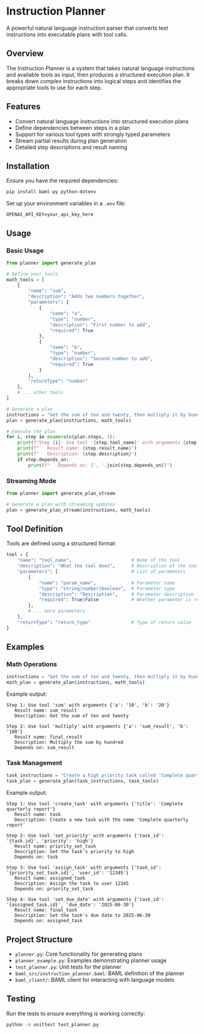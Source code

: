 # Instruction Planner

A powerful natural language instruction parser that converts text instructions into executable plans with tool calls.

## Overview

The Instruction Planner is a system that takes natural language instructions and available tools as input, then produces a structured execution plan. It breaks down complex instructions into logical steps and identifies the appropriate tools to use for each step.

## Features

- Convert natural language instructions into structured execution plans
- Define dependencies between steps in a plan
- Support for various tool types with strongly typed parameters
- Stream partial results during plan generation
- Detailed step descriptions and result naming

## Installation

Ensure you have the required dependencies:

```bash
pip install baml-py python-dotenv
```

Set up your environment variables in a `.env` file:

```
OPENAI_API_KEY=your_api_key_here
```

## Usage

### Basic Usage

```python
from planner import generate_plan

# Define your tools
math_tools = [
    {
        "name": "sum",
        "description": "Adds two numbers together",
        "parameters": [
            {
                "name": "a",
                "type": "number",
                "description": "First number to add",
                "required": True
            },
            {
                "name": "b",
                "type": "number",
                "description": "Second number to add",
                "required": True
            }
        ],
        "returnType": "number"
    },
    # ... other tools
]

# Generate a plan
instructions = "Get the sum of ten and twenty, then multiply it by hundred"
plan = generate_plan(instructions, math_tools)

# Execute the plan
for i, step in enumerate(plan.steps, 1):
    print(f"Step {i}: Use tool '{step.tool_name}' with arguments {step.arguments}")
    print(f"   Result name: {step.result_name}")
    print(f"   Description: {step.description}")
    if step.depends_on:
        print(f"   Depends on: {', '.join(step.depends_on)}")
```

### Streaming Mode

```python
from planner import generate_plan_stream

# Generate a plan with streaming updates
plan = generate_plan_stream(instructions, math_tools)
```

## Tool Definition

Tools are defined using a structured format:

```python
tool = {
    "name": "tool_name",                      # Name of the tool
    "description": "What the tool does",      # Description of the tool
    "parameters": [                           # List of parameters
        {
            "name": "param_name",             # Parameter name
            "type": "string|number|boolean",  # Parameter type
            "description": "Description",     # Parameter description
            "required": True|False            # Whether parameter is required
        },
        # ... more parameters
    ],
    "returnType": "return_type"               # Type of return value
}
```

## Examples

### Math Operations

```python
instructions = "Get the sum of ten and twenty, then multiply it by hundred"
math_plan = generate_plan(instructions, math_tools)
```

Example output:
```
Step 1: Use tool 'sum' with arguments {'a': '10', 'b': '20'}
   Result name: sum_result
   Description: Get the sum of ten and twenty

Step 2: Use tool 'multiply' with arguments {'a': 'sum_result', 'b': '100'}
   Result name: final_result
   Description: Multiply the sum by hundred
   Depends on: sum_result
```

### Task Management

```python
task_instructions = "Create a high priority task called 'Complete quarterly report' and assign it to user 12345 with a due date of 2025-06-30"
task_plan = generate_plan(task_instructions, task_tools)
```

Example output:
```
Step 1: Use tool 'create_task' with arguments {'title': 'Complete quarterly report'}
   Result name: task
   Description: Create a new task with the name 'Complete quarterly report'

Step 2: Use tool 'set_priority' with arguments {'task_id': '{task.id}', 'priority': 'high'}
   Result name: priority_set_task
   Description: Set the task's priority to high
   Depends on: task

Step 3: Use tool 'assign_task' with arguments {'task_id': '{priority_set_task.id}', 'user_id': '12345'}
   Result name: assigned_task
   Description: Assign the task to user 12345
   Depends on: priority_set_task

Step 4: Use tool 'set_due_date' with arguments {'task_id': '{assigned_task.id}', 'due_date': '2025-06-30'}
   Result name: final_task
   Description: Set the task's due date to 2025-06-30
   Depends on: assigned_task
```

## Project Structure

- `planner.py`: Core functionality for generating plans
- `planner_example.py`: Examples demonstrating planner usage
- `test_planner.py`: Unit tests for the planner
- `baml_src/instruction_planner.baml`: BAML definition of the planner
- `baml_client/`: BAML client for interacting with language models

## Testing

Run the tests to ensure everything is working correctly:

```bash
python -m unittest test_planner.py
```



